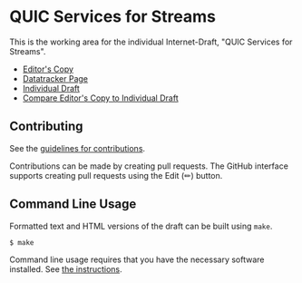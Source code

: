 # QUIC Services for Streams

This is the working area for the individual Internet-Draft, "QUIC Services for Streams".

* [Editor's Copy](https://kazuho.github.io/draft-kazuho-quic-quic-services-for-streams/#go.draft-kazuho-quic-quic-services-for-streams.html)
* [Datatracker Page](https://datatracker.ietf.org/doc/draft-kazuho-quic-quic-services-for-streams)
* [Individual Draft](https://datatracker.ietf.org/doc/html/draft-kazuho-quic-quic-services-for-streams)
* [Compare Editor's Copy to Individual Draft](https://kazuho.github.io/draft-kazuho-quic-quic-services-for-streams/#go.draft-kazuho-quic-quic-services-for-streams.diff)


## Contributing

See the
[guidelines for contributions](https://github.com/kazuho/quic-services-for-streams/blob/main/CONTRIBUTING.md).

Contributions can be made by creating pull requests.
The GitHub interface supports creating pull requests using the Edit (✏) button.


## Command Line Usage

Formatted text and HTML versions of the draft can be built using `make`.

```sh
$ make
```

Command line usage requires that you have the necessary software installed.  See
[the instructions](https://github.com/martinthomson/i-d-template/blob/main/doc/SETUP.md).

